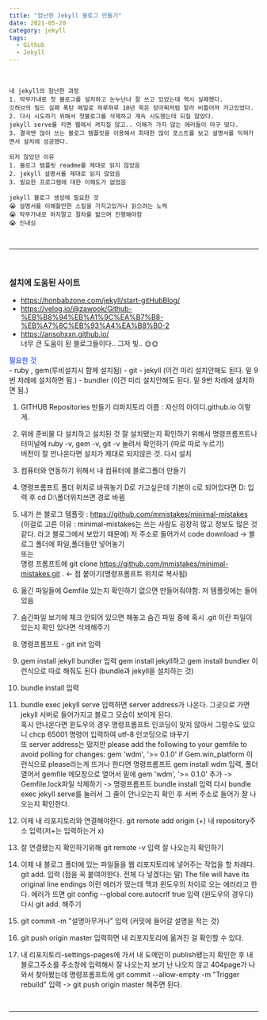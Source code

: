 ```yaml
---
title: "험난한 Jekyll 블로그 만들기"
date: 2021-05-20
category: jekyll
tags:
  - Github
  - Jekyll
---
```


<br>


```
내 jekyll의 험난한 과정
1. 막무가내로 첫 블로그를 설치하고 눈누난나 잘 쓰고 있었는데 역시 실패했다.   
깃허브의 빌드 실패 폭탄 메일로 하루하루 10년 묵은 장아찌처럼 말라 비틀어져 가고있었다. 
2. 다시 시도하기 위해서 첫블로그를 삭제하고 계속 시도했는데 되질 않았다. 
jekyll serve를 키면 웹에서 켜지질 않고.. 이해가 가지 않는 에러들이 마구 떴다.
3. 결국엔 많이 쓰는 블로그 템플릿을 이용해서 최대한 많이 포스트를 보고 설명서를 익혀가면서 설치에 성공했다. 

되지 않았던 이유
1. 블로그 템플릿 readme를 제대로 읽지 않았음
2. jekyll 설명서를 제대로 읽지 않았음
3. 필요한 프로그램에 대한 이해도가 없었음 

jekyll 블로그 생성에 필요한 것
😭 설명서를 이해할만한 스킬을 가지고있거나 읽으려는 노력
😭 막무가내로 하지말고 절차를 밟으며 진행해야함
😭 인내심
```
<br>

---

<br>

### 설치에 도움된 사이트   
- <https://honbabzone.com/jekyll/start-gitHubBlog/>
- <https://velog.io/@zawook/Github-%EB%B8%94%EB%A1%9C%EA%B7%B8-%EB%A7%8C%EB%93%A4%EA%B8%B0-2>  
- <https://ansohxxn.github.io/>  
너무 큰 도움이 된 블로그들이다.. 그저 빛.. 🌞🌞


<div style="color: #002BFF;"> 필요한 것 </div>
- ruby , gem(루비설치시 함께 설치됨)
- git
- jekyll (이건 미리 설치안해도 된다. 밑 9번 차례에 설치하면 됨.)
- bundler (이건 미리 설치안해도 된다. 밑 9번 차례에 설치하면 됨.)


1. GITHUB Repositories 만들기 리파지토리 이름 : 자신의 아이디.github.io 이렇게. 

2. 위에 준비물 다 설치하고 설치된 것 잘 설치됐는지 확인하기 위해서 
명령프롬프트나 터미널에 ruby -v, gem -v, git -v 눌려서 확인하기 (따로 따로 누르기)  
버전이 잘 안나온다면 설치가 제대로 되지않은 것. 다시 설치

3. 컴퓨터와 연동하기 위해서 내 컴퓨터에 블로그폴더 만들기

4. 명령프롬프트 폴더 위치로 바꿔놓기 D로 가고싶은데 기본이 c로 되어있다면 D: 입력 후 
cd D:\폴더위치쓰면 경로 바뀜

5. 내가 쓴 블로그 템플릿 : <https://github.com/mmistakes/minimal-mistakes>   
(이걸로 고른 이유 : minimal-mistakes는 쓰는 사람도 굉장히 많고 정보도 많은 것 같다. 라고 블로그에서 보았기 때문에) 
저 주소로 들어가서 code download -> 블로그 폴더에 파일,폴더들만 넣어놓기  
또는  
명령 프롬프트에 git clone https://github.com/mmistakes/minimal-mistakes.git . <- 점 붙이기(명령프롬프트 위치로 복사됨)

6. 옮긴 파일들에 Gemfile 있는지 확인하기 없으면 만들어줘야함. 저 템플릿에는 들어있음

7. 숨긴파일 보기에 체크 안되어 있으면 해놓고 숨긴 파일 중에 혹시 .git 이란 파일이 있는지 확인 있다면 삭제해주기

8. 명령프롬프트 - git init 입력

9. gem install jekyll bundler 입력 gem install jekyll하고 gem install bundler 이런식으로 따로 해줘도 된다 (bundle과 jekyll을 설치하는 것)

10. bundle install 입력

11. bundle exec jekyll serve 입력하면 server address가 나온다. 그곳으로 가면 jekyll 서버로 들어가지고 블로그 모습이 보이게 된다.  
혹시 안나온다면 윈도우의 경우 명령프롬프트 인코딩이 맞지 않아서 그럴수도 있으니 chcp 65001 명령어 입력하여 utf-8 인코딩으로 바꾸기  
또 server address는 떴지만 please add the following to your gemfile to avoid polling for changes: gem 'wdm', '>= 0.1.0' if Gem.win_platform 이런식으로 please라는게 뜨거나 한다면 명령프롬프트 gem install wdm 입력, 폴더 열어서 gemfile 메모장으로 열어서 밑에 gem 'wdm', '>= 0.1.0' 추가 -> Gemfile.lock파일 삭제하기 -> 명령프롬프트 bundle install 입력 
다시 bundle exec jekyll serve를 눌러서 그 줄이 안나오는지 확인 후 서버 주소로 들어가 잘 나오는지 확인한다. 

13. 이제 내 리포지토리와 연결해야한다.
git remote add origin (+) 내 repository주소 입력(저+는 입력하는거 x)

14. 잘 연결됐는지 확인하기위해 git remote -v 입력 잘 나오는지 확인하기

15. 이제 내 블로그 폴더에 있는 파일들을 웹 리포지토리에 넣어주는 작업을 할 차례다.
git add. 입력 (점을 꼭 붙여야한다. 전체 다 넣겠다는 말)
The file will have its original line endings 이런 에러가 떴는데 맥과 윈도우의 차이로 오는 에러라고 한다. 에러가 뜨면 git config --global core.autocrlf true 입력 (윈도우의 경우다)
다시 git add. 해주기

16. git commit -m "설명아무거나" 입력 (커밋에 들어갈 설명을 적는 것)

17. git push origin master 입력하면 내 리포지토리에 옮겨진 걸 확인할 수 있다.

18. 내 리포지토리-settings-pages에 가서 내 도메인이 publish됐는지 확인한 후 
내 블로그주소를 주소창에 입력해서 잘 나오는지 보기
난 나오지 않고 404page가 나와서 찾아봤는데 
명령프롬프트에 git commit --allow-empty -m "Trigger rebuild" 입력 -> git push origin master 해주면 된다. 

<br>

---

<br>


